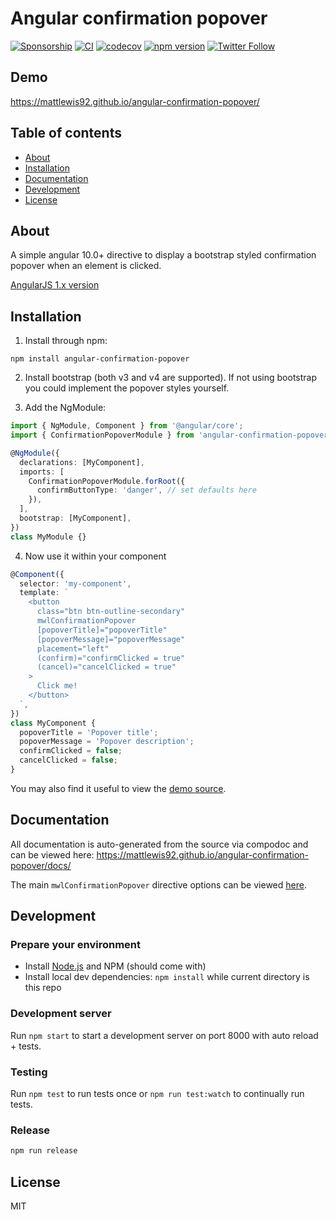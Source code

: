 # Angular confirmation popover

[![Sponsorship](https://img.shields.io/badge/funding-github-%23EA4AAA)](https://github.com/users/mattlewis92/sponsorship)
[![CI](https://github.com/mattlewis92/angular-confirmation-popover/actions/workflows/ci.yml/badge.svg)](https://github.com/mattlewis92/angular-confirmation-popover/actions/workflows/ci.yml)
[![codecov](https://codecov.io/gh/mattlewis92/angular-confirmation-popover/branch/main/graph/badge.svg)](https://codecov.io/gh/mattlewis92/angular-confirmation-popover)
[![npm version](https://badge.fury.io/js/angular-confirmation-popover.svg)](http://badge.fury.io/js/angular-confirmation-popover)
[![Twitter Follow](https://img.shields.io/twitter/follow/mattlewis92_.svg)](https://twitter.com/mattlewis92_)

## Demo

https://mattlewis92.github.io/angular-confirmation-popover/

## Table of contents

- [About](#about)
- [Installation](#installation)
- [Documentation](#documentation)
- [Development](#development)
- [License](#licence)

## About

A simple angular 10.0+ directive to display a bootstrap styled confirmation popover when an element is clicked.

[AngularJS 1.x version](https://github.com/mattlewis92/angular-bootstrap-confirm)

## Installation

1. Install through npm:

```
npm install angular-confirmation-popover
```

2. Install bootstrap (both v3 and v4 are supported). If not using bootstrap you could implement the popover styles yourself.

3. Add the NgModule:

```typescript
import { NgModule, Component } from '@angular/core';
import { ConfirmationPopoverModule } from 'angular-confirmation-popover';

@NgModule({
  declarations: [MyComponent],
  imports: [
    ConfirmationPopoverModule.forRoot({
      confirmButtonType: 'danger', // set defaults here
    }),
  ],
  bootstrap: [MyComponent],
})
class MyModule {}
```

4. Now use it within your component

```typescript
@Component({
  selector: 'my-component',
  template: `
    <button
      class="btn btn-outline-secondary"
      mwlConfirmationPopover
      [popoverTitle]="popoverTitle"
      [popoverMessage]="popoverMessage"
      placement="left"
      (confirm)="confirmClicked = true"
      (cancel)="cancelClicked = true"
    >
      Click me!
    </button>
  `,
})
class MyComponent {
  popoverTitle = 'Popover title';
  popoverMessage = 'Popover description';
  confirmClicked = false;
  cancelClicked = false;
}
```

You may also find it useful to view the [demo source](https://github.com/mattlewis92/angular-confirmation-popover/blob/main/projects/demo/app).

## Documentation

All documentation is auto-generated from the source via compodoc and can be viewed here:
https://mattlewis92.github.io/angular-confirmation-popover/docs/

The main `mwlConfirmationPopover` directive options can be viewed [here](https://mattlewis92.github.io/angular-confirmation-popover/docs/directives/ConfirmationPopoverDirective.html).

## Development

### Prepare your environment

- Install [Node.js](http://nodejs.org/) and NPM (should come with)
- Install local dev dependencies: `npm install` while current directory is this repo

### Development server

Run `npm start` to start a development server on port 8000 with auto reload + tests.

### Testing

Run `npm test` to run tests once or `npm run test:watch` to continually run tests.

### Release

```bash
npm run release
```

## License

MIT
